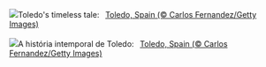 ![](https://www.bing.com/th?id=OHR.TajoRiver_EN-GB0539581472_UHD.jpg&w=1000)Toledo's timeless tale:&nbsp;&ensp;[Toledo, Spain (© Carlos Fernandez/Getty Images)](https://www.bing.com/th?id=OHR.TajoRiver_EN-GB0539581472_UHD.jpg)
<br><br/>
![](https://www.bing.com/th?id=OHR.TajoRiver_PT-BR6877712566_UHD.jpg&w=1000)A história intemporal de Toledo:&nbsp;&ensp;[Toledo, Spain (© Carlos Fernandez/Getty Images)](https://www.bing.com/th?id=OHR.TajoRiver_PT-BR6877712566_UHD.jpg)
<br><br/>
